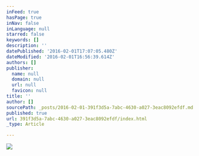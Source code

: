 ```yaml
---
inFeed: true
hasPage: true
inNav: false
inLanguage: null
starred: false
keywords: []
description: ''
datePublished: '2016-02-01T17:07:05.480Z'
dateModified: '2016-02-01T16:56:39.614Z'
authors: []
publisher:
  name: null
  domain: null
  url: null
  favicon: null
title: ''
author: []
sourcePath: _posts/2016-02-01-391f3d5a-7abc-4630-a027-3eac8092efdf.md
published: true
url: 391f3d5a-7abc-4630-a027-3eac8092efdf/index.html
_type: Article

---
```

![](https://the-grid-user-content.s3-us-west-2.amazonaws.com/913831b8-d643-4aab-b0ca-c9a500e59e5a.png)